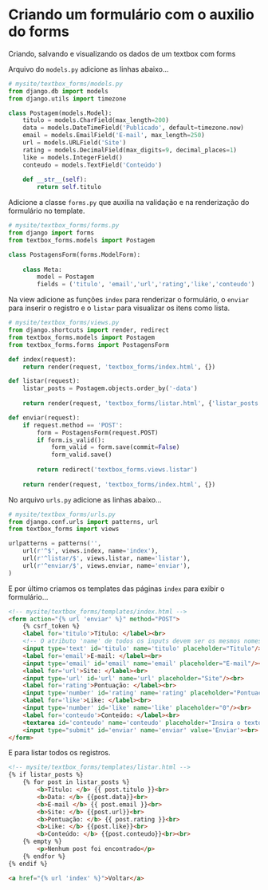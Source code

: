 Criando um formulário com o auxilio do forms
===

Criando, salvando e visualizando os dados de um textbox com forms

Arquivo do `models.py` adicione as linhas abaixo...

```python
# mysite/textbox_forms/models.py
from django.db import models
from django.utils import timezone

class Postagem(models.Model):
    titulo = models.CharField(max_length=200)
    data = models.DateTimeField('Publicado', default=timezone.now)
    email = models.EmailField('E-mail', max_length=250)
    url = models.URLField('Site')
    rating = models.DecimalField(max_digits=9, decimal_places=1)
    like = models.IntegerField()
    conteudo = models.TextField('Conteúdo')
    
    def __str__(self):
        return self.titulo
```

Adicione a classe `forms.py` que auxilia na validação e na renderização do formulário no template.

```python
# mysite/textbox_forms/forms.py
from django import forms
from textbox_forms.models import Postagem

class PostagensForm(forms.ModelForm):
    
    class Meta:
        model = Postagem
        fields = ('titulo', 'email','url','rating','like','conteudo')
```

Na view adicione as funções `index` para renderizar o formulário, o `enviar` para inserir o registro e 
o `listar` para visualizar os itens como lista.


```python
# mysite/textbox_forms/views.py
from django.shortcuts import render, redirect
from textbox_forms.models import Postagem
from textbox_forms.forms import PostagensForm

def index(request):
    return render(request, 'textbox_forms/index.html', {})

def listar(request):
    listar_posts = Postagem.objects.order_by('-data')
    
    return render(request, 'textbox_forms/listar.html', {'listar_posts':listar_posts})

def enviar(request):
    if request.method == 'POST':
        form = PostagensForm(request.POST)
        if form.is_valid():
            form_valid = form.save(commit=False)
            form_valid.save()
        
        return redirect('textbox_forms.views.listar')
    
    return render(request, 'textbox_forms/index.html', {})
```

No arquivo `urls.py` adicione as linhas abaixo...

```python
# mysite/textbox_forms/urls.py
from django.conf.urls import patterns, url
from textbox_forms import views

urlpatterns = patterns('',
    url(r'^$', views.index, name='index'),
    url(r'^listar/$', views.listar, name='listar'),
    url(r'^enviar/$', views.enviar, name='enviar'),
)

```

E por último criamos os templates das páginas `index` para exibir o formulário...

```html
<!-- mysite/textbox_forms/templates/index.html -->
<form action="{% url 'enviar' %}" method="POST">
    {% csrf_token %}
    <label for='titulo'>Título: </label><br>
    <!-- O atributo 'name' de todos os inputs devem ser os mesmos nomes que estão definidos no 'model.py' -->
    <input type='text' id='titulo' name='titulo' placeholder="Titulo"/><br>
    <label for='email'>E-mail: </label><br>
    <input type='email' id='email' name='email' placeholder="E-mail"/><br>
    <label for='url'>Site: </label><br>
    <input type='url' id='url' name='url' placeholder="Site"/><br>
    <label for='rating'>Pontuação: </label><br>
    <input type='number' id='rating' name='rating' placeholder="Pontuação"/><br>
    <label for='like'>Like: </label><br>
    <input type='number' id='like' name='like' placeholder="0"/><br>
    <label for='conteudo'>Conteúdo: </label><br>
    <textarea id='conteudo' name='conteudo' placeholder="Insira o texto aqui..."></textarea><br>
    <input type="submit" id='enviar' name='enviar' value='Enviar'><br>
</form>
```

E para listar todos os registros.

```html
<!-- mysite/textbox_forms/templates/listar.html -->
{% if listar_posts %}
    {% for post in listar_posts %}
        <b>Título: </b> {{ post.titulo }}<br>
        <b>Data: </b> {{post.data}}<br>
        <b>E-mail </b> {{ post.email }}<br>
        <b>Site: </b> {{post.url}}<br>
        <b>Pontuação: </b> {{ post.rating }}<br>
        <b>Like: </b> {{post.like}}<br>
        <b>Conteúdo: </b> {{post.conteudo}}<br><br>
    {% empty %}
        <p>Nenhum post foi encontrado</p>
    {% endfor %}
{% endif %}

<a href="{% url 'index' %}">Voltar</a>
```

